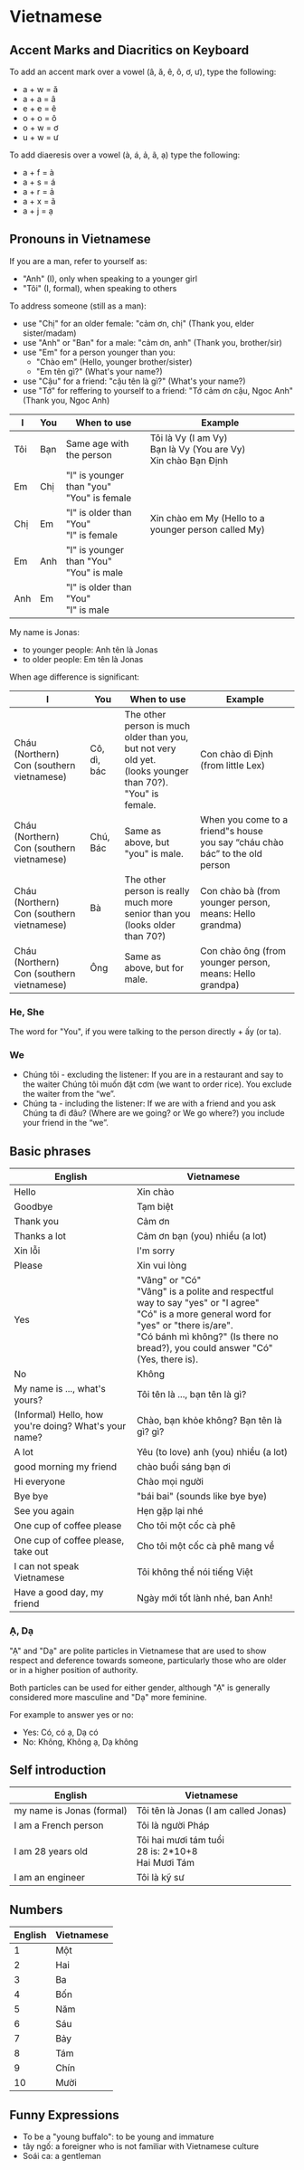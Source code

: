 # Vietnamese

## Accent Marks and Diacritics on Keyboard

To add an accent mark over a vowel (â, ă, ê, ô, ơ, ư), type the following:

- a + w = ă
- a + a = â
- e + e = ê
- o + o = ô
- o + w = ơ
- u + w = ư

To add diaeresis over a vowel (à, á, ả, ã, ạ) type the following:

- a + f = à
- a + s = á
- a + r = ả
- a + x = ã
- a + j = ạ

## Pronouns in Vietnamese

If you are a man, refer to yourself as:

- "Anh" (I), only when speaking to a younger girl
- "Tôi" (I, formal), when speaking to others

To address someone (still as a man):

- use "Chị" for an older female: "cảm ơn, chị" (Thank you, elder sister/madam)
- use "Anh" or "Ban" for a male: "cảm ơn, anh" (Thank you, brother/sir)
- use "Em" for a person younger than you:
  - "Chào em" (Hello, younger brother/sister)
  - "Em tên gì?" (What's your name?)
- use "Cậu" for a friend: "cậu tên là gì?" (What's your name?)
- use "Tớ" for reffering to yourself to a friend: "Tớ cảm ơn cậu, Ngoc Anh" (Thank you, Ngoc Anh)

| I   | You | When to use                                  | Example                                                            |
| --- | --- | -------------------------------------------- | ------------------------------------------------------------------ |
| Tôi | Bạn | Same age with the person                     | Tôi là Vy (I am Vy)<br>Bạn là Vy (You are Vy)<br>Xin chào Bạn Định |
| Em  | Chị | "I" is younger than "you"<br>"You" is female |                                                                    |
| Chị | Em  | "I" is older than "You"<br>"I" is female     | Xin chào em My (Hello to a younger person called My)               |
| Em  | Anh | "I" is younger than "You"<br>"You" is male   |
| Anh | Em  | "I" is older than "You"<br>"I" is male       |

My name is Jonas:

- to younger people: Anh tên là Jonas
- to older people: Em tên là Jonas

When age difference is significant:

| I                                            | You         | When to use                                                                                                        | Example                                                                        |
| -------------------------------------------- | ----------- | ------------------------------------------------------------------------------------------------------------------ | ------------------------------------------------------------------------------ |
| Cháu (Northern)<br>Con (southern vietnamese) | Cô, dì, bác | The other person is much older than you,<br>but not very old yet.<br>(looks younger than 70?).<br>"You" is female. | Con chào dì Định (from little Lex)                                             |
| Cháu (Northern)<br>Con (southern vietnamese) | Chú, Bác    | Same as above, but "you" is male.                                                                                  | When you come to a friend"s house<br>you say “cháu chào bác” to the old person |
| Cháu (Northern)<br>Con (southern vietnamese) | Bà          | The other person is really much more<br>senior than you<br>(looks older than 70?)                                  | Con chào bà (from younger person, means: Hello grandma)                        |
| Cháu (Northern)<br>Con (southern vietnamese) | Ông         | Same as above, but for male.                                                                                       | Con chào ông (from younger person, means: Hello grandpa)                       |

### He, She

The word for "You", if you were talking to the person directly + ấy (or ta).

### We

- Chúng tôi - excluding the listener: If you are in a restaurant and say to the waiter Chúng tôi muốn đặt cơm (we want to order rice). You exclude the waiter from the “we”.
- Chúng ta - including the listener: If we are with a friend and you ask Chúng ta đi đâu? (Where are we going? or We go where?) you include your friend in the “we”.

## Basic phrases

| English                                               | Vietnamese                                                                                                                                                                                                                        |
| ----------------------------------------------------- | --------------------------------------------------------------------------------------------------------------------------------------------------------------------------------------------------------------------------------- |
| Hello                                                 | Xin chào                                                                                                                                                                                                                          |
| Goodbye                                               | Tạm biệt                                                                                                                                                                                                                          |
| Thank you                                             | Cảm ơn                                                                                                                                                                                                                            |
| Thanks a lot                                          | Cảm ơn bạn (you) nhiều (a lot)                                                                                                                                                                                                    |
| Xin lỗi                                               | I'm sorry                                                                                                                                                                                                                         |
| Please                                                | Xin vui lòng                                                                                                                                                                                                                      |
| Yes                                                   | "Vâng" or "Có"<br>"Vâng" is a polite and respectful way to say "yes" or "I agree"<br>"Có" is a more general word for "yes" or "there is/are".<br>"Có bánh mì không?" (Is there no bread?), you could answer "Có" (Yes, there is). |
| No                                                    | Không                                                                                                                                                                                                                             |
| My name is ..., what's yours?                         | Tôi tên là ..., bạn tên là gì?                                                                                                                                                                                                    |
| (Informal) Hello, how you're doing? What's your name? | Chào, bạn khỏe không? Bạn tên là gì? gì?                                                                                                                                                                                          |
| A lot                                                 | Yêu (to love) anh (you) nhiều (a lot)                                                                                                                                                                                             |
| good morning my friend                                | chào buổi sáng bạn ơi                                                                                                                                                                                                             |
| Hi everyone                                           | Chào mọi người                                                                                                                                                                                                                    |
| Bye bye                                               | "bái bai" (sounds like bye bye)                                                                                                                                                                                                   |
| See you again                                         | Hẹn gặp lại nhé                                                                                                                                                                                                                   |
| One cup of coffee please                              | Cho tôi một cốc cà phê                                                                                                                                                                                                            |
| One cup of coffee please, take out                    | Cho tôi một cốc cà phê mang về                                                                                                                                                                                                    |
| I can not speak Vietnamese                            | Tôi không thể nói tiếng Việt                                                                                                                                                                                                      |
| Have a good day, my friend                            | Ngày mới tốt lành nhé, ban Anh!                                                                                                                                                                                                   |

### Ạ, Dạ

"Ạ" and "Dạ" are polite particles in Vietnamese that are used to show respect and deference towards someone, particularly those who are older or in a higher position of authority.

Both particles can be used for either gender, although "Ạ" is generally considered more masculine and "Dạ" more feminine.

For example to answer yes or no:

- Yes: Có, có ạ, Dạ có
- No: Không, Không ạ, Dạ không

## Self introduction

| English                   | Vietnamese                                             |
| ------------------------- | ------------------------------------------------------ |
| my name is Jonas (formal) | Tôi tên là Jonas (I am called Jonas)                   |
| I am a French person      | Tôi là người Pháp                                      |
| I am 28 years old         | Tôi hai mươi tám tuổi<br>28 is: 2*10+8<br>Hai Mươi Tám |
| I am an engineer          | Tôi là kỹ sư                                           |

## Numbers

| English | Vietnamese |
| ------- | ---------- |
| 1       | Một        |
| 2       | Hai        |
| 3       | Ba         |
| 4       | Bốn        |
| 5       | Năm        |
| 6       | Sáu        |
| 7       | Bảy        |
| 8       | Tám        |
| 9       | Chín       |
| 10      | Mười       |

## Funny Expressions

- To be a "young buffalo": to be young and immature
- tây ngố: a foreigner who is not familiar with Vietnamese culture
- Soái ca: a gentleman
